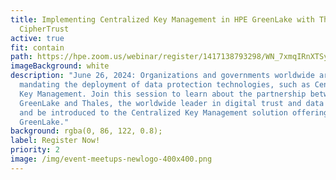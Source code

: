 ```yaml
---
title: Implementing Centralized Key Management in HPE GreenLake with Thales
  CipherTrust
active: true
fit: contain
path: https://hpe.zoom.us/webinar/register/1417138793298/WN_7xmqIRnXTSyAWsnvPoU1cg
imageBackground: white
description: "June 26, 2024: Organizations and governments worldwide are
  mandating the deployment of data protection technologies, such as Centralized
  Key Management. Join this session to learn about the partnership between HPE
  GreenLake and Thales, the worldwide leader in digital trust and data security,
  and be introduced to the Centralized Key Management solution offering on HPE
  GreenLake."
background: rgba(0, 86, 122, 0.8);
label: Register Now!
priority: 2
image: /img/event-meetups-newlogo-400x400.png
---
```



